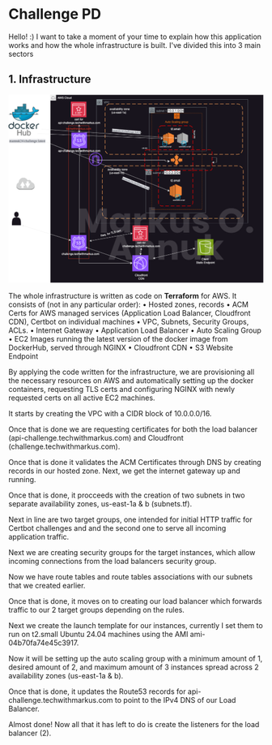 
# Challenge PD

Hello! :)
I want to take a moment of your time to explain how this application works and how the whole infrastructure is built. 
I've divided this into 3 main sectors


## 1. Infrastructure

![App Screenshot](schemas/architecture.png)

The whole infrastructure is written as code on <b>Terraform</b> for AWS. It consists of (not in any particular order):
• Hosted zones, records
• ACM Certs for AWS managed services (Application Load Balancer, Cloudfront CDN), Certbot on individual machines
• VPC, Subnets, Security Groups, ACLs.
• Internet Gateway
• Application Load Balancer
• Auto Scaling Group
• EC2 Images running the latest version of the docker image from DockerHub, served through NGINX
• Cloudfront CDN
• S3 Website Endpoint

By applying the code written for the infrastructure, we are provisioning all the necessary resources on AWS and automatically setting up the docker containers, requesting TLS certs and configuring NGINX with newly requested certs on all active EC2 machines.

It starts by creating the VPC with a CIDR block of 10.0.0.0/16.

Once that is done we are requesting certificates for both the load balancer (api-challenge.techwithmarkus.com) and Cloudfront (challenge.techwithmarkus.com).

Once that is done it validates the ACM Certificates through DNS by creating records in our hosted zone. Next, we get the internet gateway up and running.

Once that is done, it procceeds with the creation of two subnets in two separate availability zones, us-east-1a & b (subnets.tf).

Next in line are two target groups, one intended for initial HTTP traffic for Certbot challenges and and the second one to serve all incoming application traffic. 

Next we are creating security groups for the target instances, which allow incoming connections from the load balancers security group. 

Now we have route tables and route tables associations with our subnets that we created earlier.

Once that is done, it moves on to creating our load balancer which forwards traffic to our 2 target groups depending on the rules. 

Next we create the launch template for our instances, currently I set them to run on t2.small Ubuntu 24.04 machines using the AMI ami-04b70fa74e45c3917.

Now it will be setting up the auto scaling group with a minimum amount of 1, desired amount of 2, and maximum amount of 3 instances spread across 2 availability zones (us-east-1a & b).

Once that is done, it updates the Route53 records for api-challenge.techwithmarkus.com to point to the IPv4 DNS of our Load Balancer.

Almost done! Now all that it has left to do is create the listeners for the load balancer (2).


